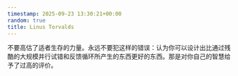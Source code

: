 ```yaml
---
timestamp: 2025-09-23 13:30:21+00:00
random: true
title: Linus Torvalds
---
```


不要高估了适者生存的力量。永远不要犯这样的错误：认为你可以设计出比通过残酷的大规模并行试错和反馈循环所产生的东西更好的东西。那是对你自己的智慧给予了过高的评价。